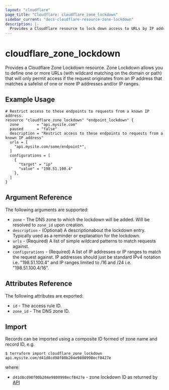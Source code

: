 ```yaml
---
layout: "cloudflare"
page_title: "Cloudflare: cloudflare_zone_lockdown"
sidebar_current: "docs-cloudflare-resource-zone-lockdown"
description: |-
  Provides a Cloudflare resource to lock down access to URLs by IP address or IP ranges.
---
```


# cloudflare_zone_lockdown

Provides a Cloudflare Zone Lockdown resource. Zone Lockdown allows you to define one or more URLs (with wildcard matching on the domain or path) that will only permit access if the request originates from an IP address that matches a safelist of one or more IP addresses and/or IP ranges.

## Example Usage

```hcl
# Restrict access to these endpoints to requests from a known IP address.
resource "cloudflare_zone_lockdown" "endpoint_lockdown" {
  zone        = "api.mysite.com"
  paused      = "false"
  description = "Restrict access to these endpoints to requests from a known IP address"
  urls = [
    "api.mysite.com/some/endpoint*",
  ]
  configurations = [
    {
      "target" = "ip"
      "value" = "198.51.100.4"
    },
  ]
}
```

## Argument Reference

The following arguments are supported:

* `zone` - The DNS zone to which the lockdown will be added. Will be resolved to `zone_id` upon creation.
* `description` - (Optional) A descriptionabout the lockdown entry. Typically used as a reminder or explanation for the lockdown.
* `urls` - (Required) A list of simple wildcard patterns to match requests against.
* `configurations` - (Required) A list of IP addresses or IP ranges to match the request against.  IP addresses should just be standard IPv4 notation i.e. "198.51.100.4" and IP ranges limited to /16 and /24 i.e. "198.51.100.4/16".

## Attributes Reference

The following attributes are exported:

* `id` - The access rule ID.
* `zone_id` - The DNS zone ID.

## Import

Records can be imported using a composite ID formed of zone name and record ID, e.g.

```
$ terraform import cloudflare_zone_lockdown  api.mysite.com/d41d8cd98f00b204e9800998ecf8427e
```

where:

* `d41d8cd98f00b204e9800998ecf8427e` - zone lockdown ID as returned by [API](https://api.cloudflare.com/#zone-lockdown-list-lockdown-rules)
